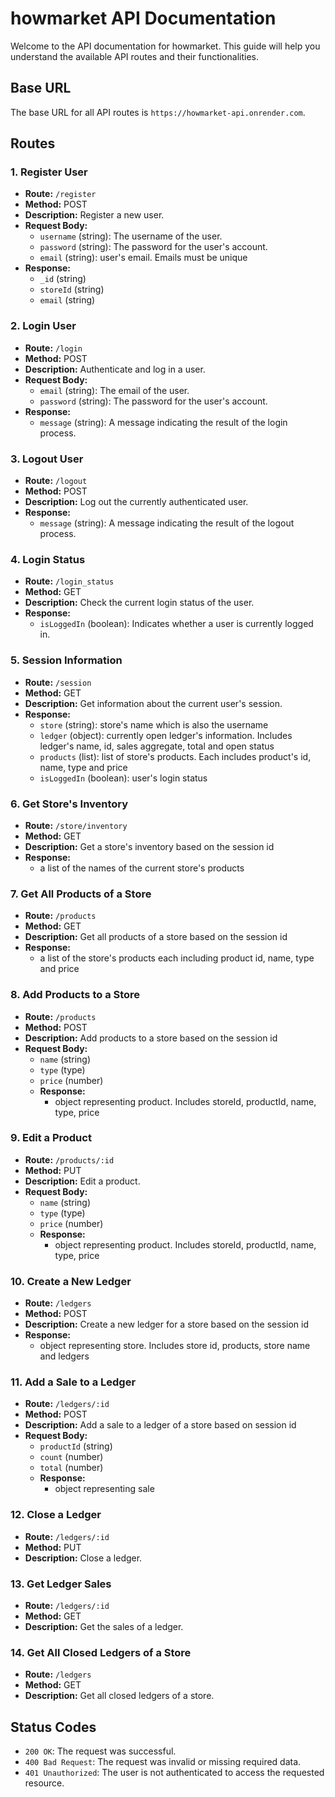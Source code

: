 # howmarket API Documentation

Welcome to the API documentation for howmarket. This guide will help you understand the available API routes and their functionalities.

## Base URL

The base URL for all API routes is `https://howmarket-api.onrender.com`.

## Routes

### 1. Register User

- **Route:** `/register`
- **Method:** POST
- **Description:** Register a new user.
- **Request Body:**
  - `username` (string): The username of the user.
  - `password` (string): The password for the user's account.
  - `email` (string): user's email. Emails must be unique
- **Response:**
  - `_id` (string)
  - `storeId` (string)
  - `email` (string)

### 2. Login User

- **Route:** `/login`
- **Method:** POST
- **Description:** Authenticate and log in a user.
- **Request Body:**
  - `email` (string): The email of the user.
  - `password` (string): The password for the user's account.
- **Response:**
  - `message` (string): A message indicating the result of the login process.

### 3. Logout User

- **Route:** `/logout`
- **Method:** POST
- **Description:** Log out the currently authenticated user.
- **Response:**
  - `message` (string): A message indicating the result of the logout process.

### 4. Login Status

- **Route:** `/login_status`
- **Method:** GET
- **Description:** Check the current login status of the user.
- **Response:**
  - `isLoggedIn` (boolean): Indicates whether a user is currently logged in.
 
### 5. Session Information

- **Route:** `/session`
- **Method:** GET
- **Description:** Get information about the current user's session.
- **Response:**
  - `store` (string): store's name which is also the username
  - `ledger` (object): currently open ledger's information. Includes ledger's name, id, sales aggregate, total and open status
  - `products` (list): list of store's products. Each includes product's id, name, type and price
  - `isLoggedIn` (boolean): user's login status
 
### 6. Get Store's Inventory

- **Route:** `/store/inventory`
- **Method:** GET
- **Description:** Get a store's inventory based on the session id
- **Response:**
  - a list of the names of the current store's products

### 7. Get All Products of a Store

- **Route:** `/products`
- **Method:** GET
- **Description:** Get all products of a store based on the session id
- **Response:**
  - a list of the store's products each including product id, name, type and price
 
### 8. Add Products to a Store

- **Route:** `/products`
- **Method:** POST
- **Description:** Add products to a store based on the session id
- **Request Body:**
  - `name` (string)
  - `type` (type)
  - `price` (number)
  - **Response:**
    - object representing product. Includes storeId, productId, name, type, price
 

### 9. Edit a Product

- **Route:** `/products/:id`
- **Method:** PUT
- **Description:** Edit a product.
- **Request Body:**
  - `name` (string)
  - `type` (type)
  - `price` (number)
  - **Response:**
    - object representing product. Includes storeId, productId, name, type, price
   
### 10. Create a New Ledger

- **Route:** `/ledgers`
- **Method:** POST
- **Description:** Create a new ledger for a store based on the session id
 - **Response:**
    - object representing store. Includes store id, products, store name and ledgers

### 11. Add a Sale to a Ledger

- **Route:** `/ledgers/:id`
- **Method:** POST
- **Description:** Add a sale to a ledger of a store based on session id
- **Request Body:**
  - `productId` (string)
  - `count` (number)
  - `total` (number)
  - **Response:**
    - object representing sale

### 12. Close a Ledger

- **Route:** `/ledgers/:id`
- **Method:** PUT
- **Description:** Close a ledger.

### 13. Get Ledger Sales

- **Route:** `/ledgers/:id`
- **Method:** GET
- **Description:** Get the sales of a ledger.

### 14. Get All Closed Ledgers of a Store

- **Route:** `/ledgers`
- **Method:** GET
- **Description:** Get all closed ledgers of a store.



## Status Codes

- `200 OK`: The request was successful.
- `400 Bad Request`: The request was invalid or missing required data.
- `401 Unauthorized`: The user is not authenticated to access the requested resource.


